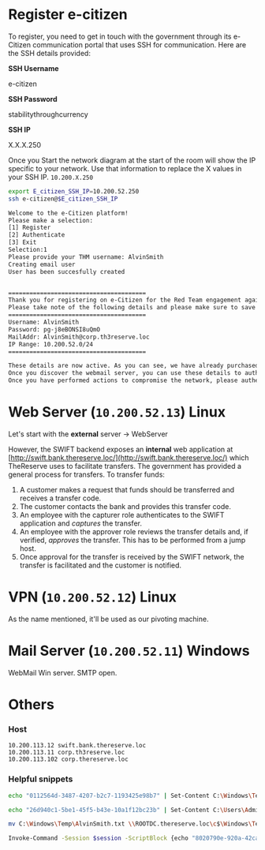 # Register e-citizen
To register, you need to get in touch with the government through its e-Citizen communication portal that uses SSH for communication. Here are the SSH details provided:

**SSH Username**  

e-citizen  

**SSH Password**  

stabilitythroughcurrency  

**SSH IP**  

X.X.X.250  

Once you Start the network diagram at the start of the room will show the IP specific to your network. Use that information to replace the X values in your SSH IP. `10.200.X.250`

```bash
export E_citizen_SSH_IP=10.200.52.250
ssh e-citizen@$E_citizen_SSH_IP

Welcome to the e-Citizen platform!
Please make a selection:
[1] Register
[2] Authenticate
[3] Exit
Selection:1
Please provide your THM username: AlvinSmith
Creating email user
User has been succesfully created


=======================================
Thank you for registering on e-Citizen for the Red Team engagement against TheReserve.
Please take note of the following details and please make sure to save them, as they will not be displayed again.
=======================================
Username: AlvinSmith
Password: pg-j8eBONSI8uQmO
MailAddr: AlvinSmith@corp.th3reserve.loc
IP Range: 10.200.52.0/24
=======================================

These details are now active. As you can see, we have already purchased a domain for domain squatting to be used for phishing.
Once you discover the webmail server, you can use these details to authenticate and recover additional project information from your mailbox.
Once you have performed actions to compromise the network, please authenticate to e-Citizen in order to provide an update to the government. If your update is sufficient, you will be awarded a flag to indicate progress.
```

# Web Server (`10.200.52.13`) Linux
Let's start with the **external** server -> WebServer 

However, the SWIFT backend exposes an **internal** web application at [http://swift.bank.thereserve.loc/](http://swift.bank.thereserve.loc/) which TheReserve uses to facilitate transfers. The government has provided a general process for transfers. To transfer funds:  

1.  A customer makes a request that funds should be transferred and receives a transfer code.
2.  The customer contacts the bank and provides this transfer code.  
3.  An employee with the capturer role authenticates to the SWIFT application and _captures_ the transfer.
4.  An employee with the approver role reviews the transfer details and, if verified, _approves_ the transfer. This has to be performed from a jump host.  
5.  Once approval for the transfer is received by the SWIFT network, the transfer is facilitated and the customer is notified.

# VPN (`10.200.52.12`) Linux
As the name mentioned, it'll be used as our pivoting machine.

# Mail Server (`10.200.52.11`) Windows
WebMail Win server. SMTP open. 

# Others
### Host
```config
10.200.113.12 swift.bank.thereserve.loc
10.200.113.11 corp.th3reserve.loc
10.200.113.102 corp.thereserve.loc
```

### Helpful snippets
```bash
echo "0112564d-3487-4207-b2c7-1193425e98b7" | Set-Content C:\Windows\Temp\AlvinSmith.txt

echo "26d940c1-5be1-45f5-b43e-10a1f12bc23b" | Set-Content C:\Users\Administrator\AlvinSmith.txt

mv C:\Windows\Temp\AlvinSmith.txt \\ROOTDC.thereserve.loc\c$\Windows\Temp\AlvinSmith.txt

Invoke-Command -Session $session -ScriptBlock {echo "8020790e-920a-42ca-8205-956041a7b4d5" | Set-Content C:\Users\Administrator\AlvinSmith.txt}
```